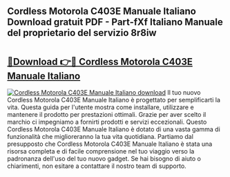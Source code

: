 ## Cordless Motorola C403E Manuale Italiano Download gratuit PDF - Part-fXf Italiano Manuale del proprietario del servizio 8r8iw

# <h2><a href="http://dfdwix.blite.top/?on=Cordless+Motorola+C403E+Manuale+Italiano">🔗Download 👉🔴 Cordless Motorola C403E Manuale Italiano</a></h2>

[![Cordless Motorola C403E Manuale Italiano download](https://i.imgur.com/lujVjoI.png)](http://dfdwix.blite.top/?on=Cordless+Motorola+C403E+Manuale+Italiano)
Il tuo nuovo Cordless Motorola C403E Manuale Italiano è progettato per semplificarti la vita. Questa guida per l'utente mostra come installare, utilizzare e mantenere il prodotto per prestazioni ottimali. Grazie per aver scelto il marchio ci impegniamo a fornirti prodotti e servizi eccezionali. Questo Cordless Motorola C403E Manuale Italiano è dotato di una vasta gamma di funzionalità che miglioreranno la tua vita quotidiana. Partiamo dal presupposto che Cordless Motorola C403E Manuale Italiano è stata una risorsa completa e di facile comprensione nel tuo viaggio verso la padronanza dell'uso del tuo nuovo gadget. Se hai bisogno di aiuto o chiarimenti, non esitare a contattare il nostro team di supporto.
